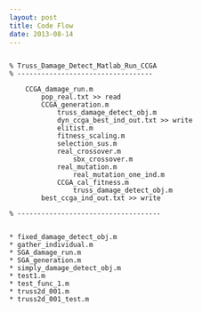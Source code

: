 ```yaml
---
layout: post
title: Code Flow
date: 2013-08-14
---
```


<pre><code>
% Truss_Damage_Detect_Matlab_Run_CCGA
% ----------------------------------

    CCGA_damage_run.m
        pop_real.txt >> read
        CCGA_generation.m
            truss_damage_detect_obj.m
            dyn_ccga_best_ind_out.txt >> write
            elitist.m
            fitness_scaling.m
            selection_sus.m
            real_crossover.m
                sbx_crossover.m
            real_mutation.m
                real_mutation_one_ind.m
            CCGA_cal_fitness.m
                truss_damage_detect_obj.m
        best_ccga_ind_out.txt >> write

% ------------------------------------    
</code></pre>

<pre><code>
* fixed_damage_detect_obj.m
* gather_individual.m
* SGA_damage_run.m
* SGA_generation.m
* simply_damage_detect_obj.m
* test1.m
* test_func_1.m
* truss2d_001.m
* truss2d_001_test.m
</code></pre>
